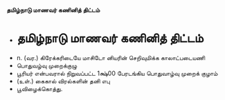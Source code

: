 **தமிழ்நாடு மாணவர் கணினித் திட்டம்**
- # தமிழ்நாடு மாணவர் கணினித் திட்டம்
- n. (வர.) கிரேக்கரிடையே மாசிடோ னியரின் செறிவுமிக்க காலாட்படையணி
- பொதுவழ்வு முறைக்குழு
- பூரியர் என்பவரால் நிறுவப்பட்ட 1க்ஷ்00 பேரடங்கிய பொதுவாழ்வு முறைக் குழாம்
- (உள்.) கைகால் விரல்களின் தனி எபு
- பூவிழைக்கொத்து.

